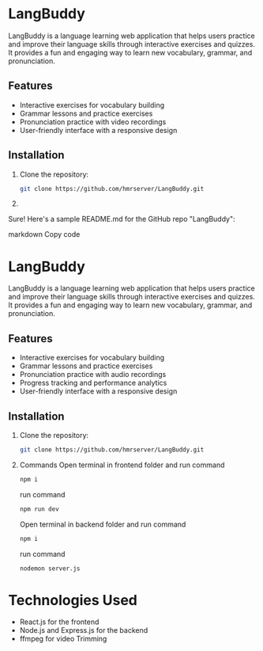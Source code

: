 # LangBuddy

LangBuddy is a language learning web application that helps users practice and improve their language skills through interactive exercises and quizzes. It provides a fun and engaging way to learn new vocabulary, grammar, and pronunciation.

## Features

- Interactive exercises for vocabulary building
- Grammar lessons and practice exercises
- Pronunciation practice with video recordings
- User-friendly interface with a responsive design

## Installation

1. Clone the repository:

   ```bash
   git clone https://github.com/hmrserver/LangBuddy.git

2. 
Sure! Here's a sample README.md for the GitHub repo "LangBuddy":

markdown
Copy code
# LangBuddy

LangBuddy is a language learning web application that helps users practice and improve their language skills through interactive exercises and quizzes. It provides a fun and engaging way to learn new vocabulary, grammar, and pronunciation.

## Features

- Interactive exercises for vocabulary building
- Grammar lessons and practice exercises
- Pronunciation practice with audio recordings
- Progress tracking and performance analytics
- User-friendly interface with a responsive design

## Installation

1. Clone the repository:

   ```bash
   git clone https://github.com/hmrserver/LangBuddy.git
   
2. Commands
   Open terminal in frontend folder and run command
   ```bash
   npm i
   ```
   run command
   ```bash
   npm run dev
   ```
   Open terminal in backend folder and run command
   ```bash
   npm i
   ```
   run command
   ```bash
   nodemon server.js
   ```  

# Technologies Used
- React.js for the frontend
- Node.js and Express.js for the backend
- ffmpeg for video Trimming
